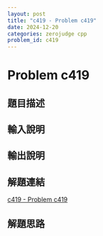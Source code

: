 ```yaml
---
layout: post
title: "c419 - Problem c419"
date: 2024-12-20
categories: zerojudge cpp
problem_id: c419
---
```


# Problem c419

## 題目描述



## 輸入說明



## 輸出說明



## 解題連結

[c419 - Problem c419](https://zerojudge.tw/ShowProblem?problemid=c419)

## 解題思路

